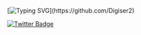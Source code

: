 
[![Typing SVG](https://readme-typing-svg.herokuapp.com?font=Fira+Code&pause=1000&width=800&height=100&lines=Hi+%2C+there.My+name+is+Serhii.+I'm+independent+Pos%2FPoW+validator.)](https://github.com/Digiser2)

<div id="badges">
 
  <a href="https://twitter.com/SergeyShylo">
    <img src="https://img.shields.io/badge/Twitter-blue?style=for-the-badge&logo=twitter&logoColor=white" alt="Twitter Badge"/>
  </a>
</div>
<img src="https://komarev.com/ghpvc/?username=your-github-username&style=flat-square&color=blue" alt=""/>
